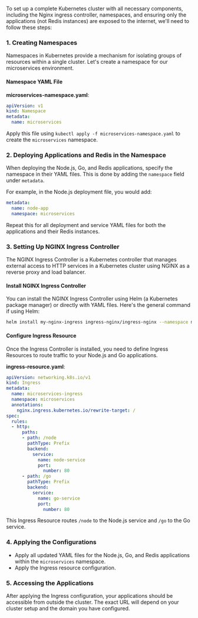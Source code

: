 To set up a complete Kubernetes cluster with all necessary components, including the Nginx ingress controller, namespaces, and ensuring only the applications (not Redis instances) are exposed to the internet, we'll need to follow these steps:

### 1. **Creating Namespaces**

Namespaces in Kubernetes provide a mechanism for isolating groups of resources within a single cluster. Let's create a namespace for our microservices environment.

#### Namespace YAML File

**microservices-namespace.yaml**:
```yaml
apiVersion: v1
kind: Namespace
metadata:
  name: microservices
```

Apply this file using `kubectl apply -f microservices-namespace.yaml` to create the `microservices` namespace.

### 2. **Deploying Applications and Redis in the Namespace**

When deploying the Node.js, Go, and Redis applications, specify the namespace in their YAML files. This is done by adding the `namespace` field under `metadata`.

For example, in the Node.js deployment file, you would add:

```yaml
metadata:
  name: node-app
  namespace: microservices
```

Repeat this for all deployment and service YAML files for both the applications and their Redis instances.

### 3. **Setting Up NGINX Ingress Controller**

The NGINX Ingress Controller is a Kubernetes controller that manages external access to HTTP services in a Kubernetes cluster using NGINX as a reverse proxy and load balancer.

#### Install NGINX Ingress Controller

You can install the NGINX Ingress Controller using Helm (a Kubernetes package manager) or directly with YAML files. Here's the general command if using Helm:

```bash
helm install my-nginx-ingress ingress-nginx/ingress-nginx --namespace microservices
```

#### Configure Ingress Resource

Once the Ingress Controller is installed, you need to define Ingress Resources to route traffic to your Node.js and Go applications.

**ingress-resource.yaml**:
```yaml
apiVersion: networking.k8s.io/v1
kind: Ingress
metadata:
  name: microservices-ingress
  namespace: microservices
  annotations:
    nginx.ingress.kubernetes.io/rewrite-target: /
spec:
  rules:
  - http:
      paths:
      - path: /node
        pathType: Prefix
        backend:
          service:
            name: node-service
            port:
              number: 80
      - path: /go
        pathType: Prefix
        backend:
          service:
            name: go-service
            port:
              number: 80
```

This Ingress Resource routes `/node` to the Node.js service and `/go` to the Go service.

### 4. **Applying the Configurations**

- Apply all updated YAML files for the Node.js, Go, and Redis applications within the `microservices` namespace.
- Apply the Ingress resource configuration.

### 5. **Accessing the Applications**

After applying the Ingress configuration, your applications should be accessible from outside the cluster. The exact URL will depend on your cluster setup and the domain you have configured.
